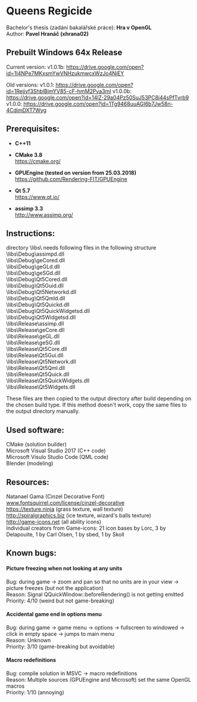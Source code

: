 ﻿# Queens Regicide

Bachelor's thesis (zadání bakalářské práce): **Hra v OpenGL**  
Author: **Pavel Hranáč (xhrana02)**


## Prebuilt Windows 64x Release

Current version:
v1.0.1b: https://drive.google.com/open?id=1I4NPe7MKxsmYwVNHzukmwcxWzJo4NiEY

Old versions:
v1.0.1:  https://drive.google.com/open?id=1Rejjyf3ShblBjmYV85-cF-hmM2Pya3mI
v1.0.0b: https://drive.google.com/open?id=14lZ-29a04Pz50SuJ53PC8i44sPfTvrb9
v1.0.0:  https://drive.google.com/open?id=1Tg9468uuAGI6b7Jw58n-4CdimDXT7Wyg

## Prerequisites:

* **C++11**

* **CMake 3.8**  
	https://cmake.org/

* **GPUEngine (tested on version from 25.03.2018)**  
	https://github.com/Rendering-FIT/GPUEngine

* **Qt 5.7**  
	https://www.qt.io/

* **assimp 3.3**  
	http://www.assimp.org/


## Instructions:

directory \libs\ needs following files in the following structure  
\libs\Debug\assimpd.dll  
\libs\Debug\geCored.dll  
\libs\Debug\geGLd.dll  
\libs\Debug\geSGd.dll  
\libs\Debug\Qt5Cored.dll  
\libs\Debug\Qt5Guid.dll  
\libs\Debug\Qt5Networkd.dll  
\libs\Debug\Qt5Qmld.dll  
\libs\Debug\Qt5Quickd.dll  
\libs\Debug\Qt5QuickWidgetsd.dll  
\libs\Debug\Qt5Widgetsd.dll  
\libs\Release\assimp.dll  
\libs\Release\geCore.dll  
\libs\Release\geGL.dll  
\libs\Release\geSG.dll  
\libs\Release\Qt5Core.dll  
\libs\Release\Qt5Gui.dll  
\libs\Release\Qt5Network.dll  
\libs\Release\Qt5Qml.dll  
\libs\Release\Qt5Quick.dll  
\libs\Release\Qt5QuickWidgets.dll  
\libs\Release\Qt5Widgets.dll

These files are then copied to the output directory after build depending on the chosen build type. If this method doesn't work, copy the same files to the output directory manually.


## Used software:

CMake (solution builder)  
Microsoft Visual Studio 2017 (C++ code)  
Microsoft Visulo Studio Code (QML code)  
Blender (modeling)  


## Resources:

Natanael Gama (Cinzel Decorative Font) www.fontsquirrel.com/license/cinzel-decorative  
https://texture.ninja (grass texture, wall texture)  
http://spiralgraphics.biz (ice texture, wizard's balls texture)  
http://game-icons.net (all ability icons)  
Individual creators from Game-icons:
21 icon bases by Lorc, 3 by Delapouite, 1 by Carl Olsen, 1 by sbed, 1 by Skoll

## Known bugs:

#### Picture freezing when not looking at any units

Bug: during game -> zoom and pan so that no units are in your view -> picture freezes (but not the application)  
Reason: Signal QQuickWindow::beforeRendering() is not getting emitted
Priority: 4/10 (weird but not game-breaking)

#### Accidental game end in options menu

Bug: during game -> game menu -> options -> fullscreen to windowed -> click in empty space -> jumps to main menu  
Reason: Unknown  
Priority: 3/10 (game-breaking but avoidable)

#### Macro redefinitions

Bug: compile solution in MSVC -> macro redefinitions  
Reason: Multiple sources (GPUEngine and Microsoft) set the same OpenGL macros  
Priority: 1/10 (annoying)
